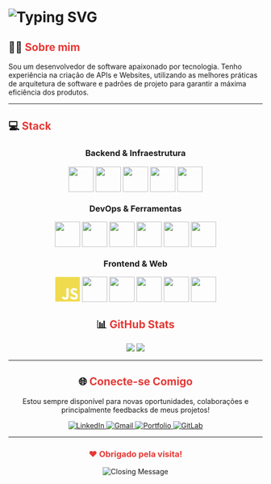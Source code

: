 # <div align="center">
  <h1>
    <img src="https://readme-typing-svg.herokuapp.com?font=Fira+Code&size=35&duration=3000&pause=1000&color=E53935&center=true&vCenter=true&width=600&height=70&lines=Hello%2C+I'm+Brendo+Almeida;Desenvolvedor+Fullstack;" alt="Typing SVG" />
  </h1>
  
</div>

## 👨‍💻 <span style="color:#E53935">**Sobre mim**</span>

Sou um desenvolvedor de software apaixonado por tecnologia. Tenho experiência na criação de APIs e Websites, utilizando as melhores práticas de arquitetura de software e padrões de projeto para garantir a máxima eficiência dos produtos.

---

## 💻 <span style="color:#E53935">**Stack**</span>

<div align="center">
  
###  Backend & Infraestrutura
<div style="display: inline_block">
  <img align="center" height="50" width="50" src="https://cdn.jsdelivr.net/gh/devicons/devicon@latest/icons/java/java-original.svg">
  <img align="center" height="50" width="50" src="https://cdn.jsdelivr.net/gh/devicons/devicon@latest/icons/spring/spring-original.svg">
  <img align="center" height="50" width="50" src="https://cdn.jsdelivr.net/gh/devicons/devicon@latest/icons/postgresql/postgresql-original.svg"> 
  <img align="center" height="50" width="50" src="https://cdn.jsdelivr.net/gh/devicons/devicon@latest/icons/mysql/mysql-plain-wordmark.svg" />
  <img align="center" height="50" width="50" src="https://img.icons8.com/?size=100&id=rHpveptSuwDz&format=png&color=E53935" />
</div>

### DevOps & Ferramentas
<div style="display: inline_block">
  <img align="center" height="50" width="50" src="https://cdn.jsdelivr.net/gh/devicons/devicon@latest/icons/docker/docker-original-wordmark.svg" />
  <img align="center" height="50" width="50" src="https://cdn.jsdelivr.net/gh/devicons/devicon@latest/icons/kubernetes/kubernetes-original.svg" />
  <img align="center" height="50" width="50" src="https://cdn.jsdelivr.net/gh/devicons/devicon@latest/icons/postman/postman-original.svg" />
  <img align="center" height="50" width="50" src="https://cdn.jsdelivr.net/gh/devicons/devicon@latest/icons/amazonwebservices/amazonwebservices-original-wordmark.svg">
  <img align="center" height="50" width="50" src="https://cdn.jsdelivr.net/gh/devicons/devicon@latest/icons/gitlab/gitlab-original.svg">
  <img align="center" height="50" width="50" src="https://cdn.jsdelivr.net/gh/devicons/devicon@latest/icons/linux/linux-original.svg">
</div>

### Frontend & Web
<div style="display: inline_block">
  <img align="center" height="50" width="50" src="https://raw.githubusercontent.com/devicons/devicon/master/icons/javascript/javascript-plain.svg">
  <img align="center" height="50" width="50" src="https://cdn.jsdelivr.net/gh/devicons/devicon@latest/icons/typescript/typescript-original.svg">
  <img align="center" height="50" width="50" src="https://cdn.jsdelivr.net/gh/devicons/devicon@latest/icons/angular/angular-original.svg">
  <img align="center" height="50" width="50" src="https://cdn.jsdelivr.net/gh/devicons/devicon@latest/icons/nodejs/nodejs-original-wordmark.svg">
  <img align="center" height="50" width="50" src="https://cdn.jsdelivr.net/gh/devicons/devicon@latest/icons/html5/html5-original.svg">
  <img align="center" height="50" width="50" src="https://cdn.jsdelivr.net/gh/devicons/devicon@latest/icons/css3/css3-original.svg">           
</div>

## 📊 <span style="color:#E53935">**GitHub Stats**</span>

<div align="center">
  <img height="180em" src="https://github-readme-stats.vercel.app/api?username=brendoal&show_icons=true&hide_border=true&theme=dark&bg_color=0d0d0d&title_color=E53935&text_color=E7E7E7&icon_color=E53935" />
  <img height="180em" src="https://github-readme-stats.vercel.app/api/top-langs/?username=brendoal&layout=compact&hide_border=true&theme=dark&bg_color=0d0d0d&title_color=E53935&text_color=E7E7E7&icon_color=E53935" />
</div>

---

## 🌐 <span style="color:#E53935">**Conecte-se Comigo**</span>

<div align="center">
  
Estou sempre disponível para novas oportunidades, colaborações e principalmente feedbacks de meus projetos!

<p align="center">
  <a href="https://www.linkedin.com/in/brendoalmeidalk/" target="_blank">
    <img src="https://img.shields.io/badge/LinkedIn-E53935?style=for-the-badge&logo=linkedin&logoColor=white" alt="LinkedIn"/>
  </a>
  <a href="mailto:Brendoalmeidalk@gmail.com" target="_blank">
    <img src="https://img.shields.io/badge/Gmail-E53935?style=for-the-badge&logo=gmail&logoColor=white" alt="Gmail"/>
  </a>
  <a href="https://brendoal.github.io/" target="_blank">
    <img src="https://img.shields.io/badge/🌐_Portfolio-E53935?style=for-the-badge&logo=github&logoColor=white" alt="Portfolio"/>
  </a>
  <a href="https://gitlab.com/BrendoALM" target="_blank">
    <img src="https://img.shields.io/badge/GitLab-E53935?style=for-the-badge&logo=gitlab&logoColor=white" alt="GitLab"/>
  </a>
</p>

</div>

---

<div align="center">
  
  <h3 style="color:#E53935">❤️ Obrigado pela visita!</h3>
  <img src="https://readme-typing-svg.herokuapp.com?font=Fira+Code&size=20&duration=2000&pause=1000&color=E53935&center=true&vCenter=true&width=500&height=50&lines=Vamos+construir+algo+incr%C3%ADvel+juntos!;Let's+build+something+amazing+together!" alt="Closing Message" />
</div>
